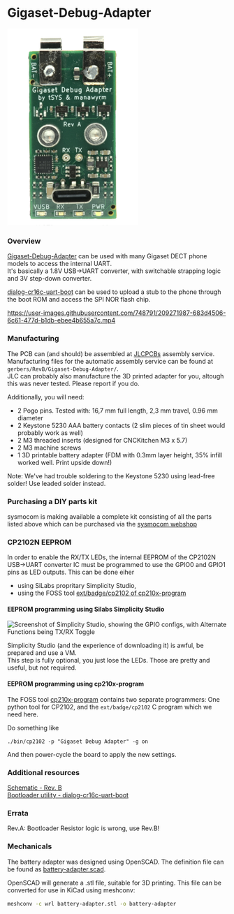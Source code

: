 Gigaset-Debug-Adapter
=============================
<img src="Gigaset-Debug-Adapter.webp" width="300">

### Overview

[Gigaset-Debug-Adapter](https://github.com/Manawyrm/Gigaset-Debug-Adapter) can be used with many Gigaset DECT phone models to access the internal UART.  
It's basically a 1.8V USB->UART converter, with switchable strapping logic and 3V step-down converter.

[dialog-cr16c-uart-boot](https://github.com/TobleMiner/dialog-cr16c-uart-boot) can be used to upload a stub to the phone through the boot ROM and access the SPI NOR flash chip.

https://user-images.githubusercontent.com/748791/209271987-683d4506-6c61-477d-b1db-ebee4b655a7c.mp4

### Manufacturing
The PCB can (and should) be assembled at [JLCPCBs](https://jlcpcb.com/) assembly service.  
Manufacturing files for the automatic assembly service can be found at `gerbers/RevB/Gigaset-Debug-Adapter/`.  
JLC can probably also manufacture the 3D printed adapter for you, altough this was never tested. Please report if you do.

Additionally, you will need:
- 2 Pogo pins. Tested with: 16,7 mm full length, 2,3 mm travel, 0.96 mm diameter
- 2 Keystone 5230 AAA battery contacts (2 slim pieces of tin sheet would probably work as well)
- 2 M3 threaded inserts (designed for CNCKitchen M3 x 5.7)
- 2 M3 machine screws
- 1 3D printable battery adapter (FDM with 0.3mm layer height, 35% infill worked well. Print upside down!)

Note: We've had trouble soldering to the Keystone 5230 using lead-free solder! Use leaded solder instead.

### Purchasing a DIY parts kit

sysmocom is making available a complete kit consisting of all the parts listed above which can be purchased via the [sysmocom webshop](https://shop.sysmocom.de/Gigaset-Debug-Adapter-DIY-kit/gset-dbg-ad-kit)

### CP2102N EEPROM

In order to enable the RX/TX LEDs, the internal EEPROM of the CP2102N USB->UART converter IC must be programmed to use the GPIO0 and GPIO1 pins as LED outputs.
This can be done eiher

* using SiLabs propritary Simplicity Studio,
* using the FOSS tool [ext/badge/cp2102 of cp210x-program](https://github.com/VCTLabs/cp210x-program)


#### EEPROM programming using Silabs Simplicity Studio

![Screenshot of Simplicity Studio, showing the GPIO configs, with Alternate Functions being TX/RX Toggle](https://screenshot.tbspace.de/cbzwjimhxae.png)

Simplicity Studio (and the experience of downloading it) is awful, be prepared and use a VM.   
This step is fully optional, you just lose the LEDs. Those are pretty and useful, but not required.

#### EEPROM programming using cp210x-program

The FOSS tool [cp210x-program](https://github.com/VCTLabs/cp210x-program) contains two separate programmers:
One python tool for CP2102, and the `ext/badge/cp2102` C program which we need here.

Do something like

```
./bin/cp2102 -p "Gigaset Debug Adapter" -g on
```

And then power-cycle the board to apply the new settings.

### Additional resources 

[Schematic - Rev. B](gerbers/RevB/Gigaset-Debug-Adapter/Gigaset-Debug-Adapter.pdf)  
[Bootloader utility - dialog-cr16c-uart-boot](https://github.com/TobleMiner/dialog-cr16c-uart-boot)  

### Errata
Rev.A: Bootloader Resistor logic is wrong, use Rev.B!

### Mechanicals
The battery adapter was designed using OpenSCAD. The definition file can be found as [battery-adapter.scad](battery-adapter.scad).

OpenSCAD will generate a .stl file, suitable for 3D printing. This file can be converted for use in KiCad using meshconv:
```bash
meshconv -c wrl battery-adapter.stl -o battery-adapter
```
